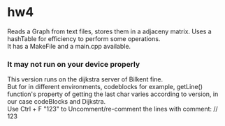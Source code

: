 # hw4
Reads a Graph from text files, stores them in a adjaceny matrix. Uses a hashTable for efficiency to perform some operations.\
It has a MakeFile and a main.cpp available.
### It may not run on your device properly
This version runs on the dijkstra server of Bilkent fine.\
But for in different environments, codeblocks for example, getLine() function's property of getting the last char varies according to version, in our case codeBlocks and Dijkstra.\
Use Ctrl + F "123" to Uncomment/re-comment the lines with comment: // 123

